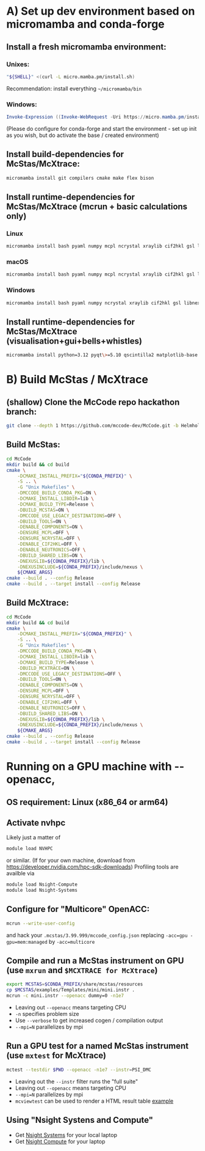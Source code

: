 # A) Set up dev environment based on micromamba and conda-forge

## Install a fresh micromamba environment:
### Unixes:
```bash 
"${SHELL}" <(curl -L micro.mamba.pm/install.sh)
```
Recommendation: install everything `~/micromamba/bin`

### Windows:
```PowerShell 
Invoke-Expression ((Invoke-WebRequest -Uri https://micro.mamba.pm/install.ps1 -UseBasicParsing).Content)
```
(Please do configure for conda-forge and start the environment - set up init as you wish, but do activate the base / created environment)

## Install build-dependencies for McStas/McXtrace:
```bash 
micromamba install git compilers cmake make flex bison
```

## Install runtime-dependencies for McStas/McXtrace (mcrun + basic calculations only)
### Linux
```bash 
micromamba install bash pyaml numpy mcpl ncrystal xraylib cif2hkl gsl libnexus openmpi=4 ucx
```
### macOS
```bash 
micromamba install bash pyaml numpy mcpl ncrystal xraylib cif2hkl gsl libnexus openmpi=4
```
### Windows 
```PowerShell 
micromamba install bash pyaml numpy ncrystal xraylib cif2hkl gsl libnexus msmpi
```

## Install runtime-dependencies for McStas/McXtrace (visualisation+gui+bells+whistles)
```bash 
micromamba install python=3.12 pyqt\>=5.10 qscintilla2 matplotlib-base tornado\>=5 scipy pillow pyqtgraph qtpy nodejs ply rsync jinja2 mcstasscript jupytext jupyterlab nexpy
```

# B) Build McStas / McXtrace
## (shallow) Clone the McCode repo hackathon branch:
```bash 
git clone --depth 1 https://github.com/mccode-dev/McCode.git -b Helmholtz-hackathon-2025
```

## Build McStas:
```bash https://github.com/mccode-dev/Helmholtz2025/tree/main/install
cd McCode
mkdir build && cd build
cmake \
    -DCMAKE_INSTALL_PREFIX="${CONDA_PREFIX}" \
    -S .. \
    -G "Unix Makefiles" \
    -DMCCODE_BUILD_CONDA_PKG=ON \
    -DCMAKE_INSTALL_LIBDIR=lib \
    -DCMAKE_BUILD_TYPE=Release \
    -DBUILD_MCSTAS=ON \
    -DMCCODE_USE_LEGACY_DESTINATIONS=OFF \
    -DBUILD_TOOLS=ON \
    -DENABLE_COMPONENTS=ON \
    -DENSURE_MCPL=OFF \
    -DENSURE_NCRYSTAL=OFF \
    -DENABLE_CIF2HKL=OFF \
    -DENABLE_NEUTRONICS=OFF \
    -DBUILD_SHARED_LIBS=ON \
    -DNEXUSLIB=${CONDA_PREFIX}/lib \
    -DNEXUSINCLUDE=${CONDA_PREFIX}/include/nexus \
    ${CMAKE_ARGS}
cmake --build . --config Release
cmake --build . --target install --config Release
```

## Build McXtrace:
```bash 
cd McCode
mkdir build && cd build
cmake \
    -DCMAKE_INSTALL_PREFIX="${CONDA_PREFIX}" \
    -S .. \
    -G "Unix Makefiles" \
    -DMCCODE_BUILD_CONDA_PKG=ON \
    -DCMAKE_INSTALL_LIBDIR=lib \
    -DCMAKE_BUILD_TYPE=Release \
    -DBUILD_MCXTRACE=ON \
    -DMCCODE_USE_LEGACY_DESTINATIONS=OFF \
    -DBUILD_TOOLS=ON \
    -DENABLE_COMPONENTS=ON \
    -DENSURE_MCPL=OFF \
    -DENSURE_NCRYSTAL=OFF \
    -DENABLE_CIF2HKL=OFF \
    -DENABLE_NEUTRONICS=OFF \
    -DBUILD_SHARED_LIBS=ON \
    -DNEXUSLIB=${CONDA_PREFIX}/lib \
    -DNEXUSINCLUDE=${CONDA_PREFIX}/include/nexus \
    ${CMAKE_ARGS}
cmake --build . --config Release
cmake --build . --target install --config Release
```

# Running on a GPU machine with --openacc, 
## OS requirement: Linux (x86_64 or arm64)

## Activate nvhpc
Likely just a matter of
```bash 
module load NVHPC
```
or similar. (If for your own machine, download from https://developer.nvidia.com/hpc-sdk-downloads) 
Profiling tools are availble via
```bash 
module load Nsight-Compute
module load Nsight-Systems
```

## Configure for "Multicore" OpenACC:
```bash
mcrun --write-user-config
```
and hack your `.mcstas/3.99.999/mccode_config.json` replacing `-acc=gpu -gpu=mem:managed` by `-acc=multicore`

## Compile and run a McStas instrument on GPU (use `mxrun` and `$MCXTRACE for McXtrace`)
```bash
export MCSTAS=$CONDA_PREFIX/share/mcstas/resources
cp $MCSTAS/examples/Templates/mini/mini.instr .
mcrun -c mini.instr --openacc dummy=0 -n1e7
```
* Leaving out `--openacc` means targeting CPU
* `-n` specifies problem size
* Use `--verbose` to get increased cogen / compilation output
* `--mpi=N` parallelizes by mpi


## Run a GPU test for a named McStas instrument (use `mxtest` for McXtrace)
```bash 
mctest --testdir $PWD --openacc -n1e7 --instr=PSI_DMC
```
* Leaving out the `--instr` filter runs the "full suite"
* Leaving out `--openacc` means targeting CPU
* `--mpi=N` parallelizes by mpi
* `mcviewtest` can be used to render a HTML result table [example](https://new-nightly.mcstas.org/2025-03-14_output.html) 

## Using "Nsight Systens and Compute" 
* Get [Nsight Systems](https://developer.nvidia.com/nsight-systems) for your local laptop
* Get [Nsight Compute](https://developer.nvidia.com/nsight-compute) for your laptop
